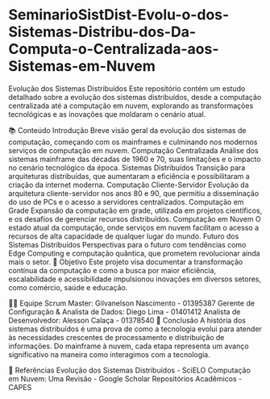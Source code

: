 # SeminarioSistDist-Evolu-o-dos-Sistemas-Distribu-dos-Da-Computa-o-Centralizada-aos-Sistemas-em-Nuvem

Evolução dos Sistemas Distribuídos
Este repositório contém um estudo detalhado sobre a evolução dos sistemas distribuídos, desde a computação centralizada até a computação em nuvem, explorando as transformações tecnológicas e as inovações que moldaram o cenário atual.

📚 Conteúdo
Introdução
Breve visão geral da evolução dos sistemas de computação, começando com os mainframes e culminando nos modernos serviços de computação em nuvem.
Computação Centralizada
Análise dos sistemas mainframe das décadas de 1960 e 70, suas limitações e o impacto no cenário tecnológico da época.
Sistemas Distribuídos
Transição para arquiteturas distribuídas, que aumentaram a eficiência e possibilitaram a criação da internet moderna.
Computação Cliente-Servidor
Evolução da arquitetura cliente-servidor nos anos 80 e 90, que permitiu a disseminação do uso de PCs e o acesso a servidores centralizados.
Computação em Grade
Expansão da computação em grade, utilizada em projetos científicos, e os desafios de gerenciar recursos distribuídos.
Computação em Nuvem
O estado atual da computação, onde serviços em nuvem facilitam o acesso a recursos de alta capacidade de qualquer lugar do mundo.
Futuro dos Sistemas Distribuídos
Perspectivas para o futuro com tendências como Edge Computing e computação quântica, que prometem revolucionar ainda mais o setor.
🚀 Objetivo
Este projeto visa documentar a transformação contínua da computação e como a busca por maior eficiência, escalabilidade e acessibilidade impulsionou inovações em diversos setores, como comércio, saúde e educação.

🧑‍💼 Equipe
Scrum Master: Gilvanelson Nascimento - 01395387
Gerente de Configuração & Analista de Dados: Diego Lima - 01401412
Analista de Desenvolvedor: Alesson Calaça - 01378540
📅 Conclusão
A história dos sistemas distribuídos é uma prova de como a tecnologia evolui para atender às necessidades crescentes de processamento e distribuição de informações. Do mainframe à nuvem, cada etapa representa um avanço significativo na maneira como interagimos com a tecnologia.

🔗 Referências
Evolução dos Sistemas Distribuídos - SciELO
Computação em Nuvem: Uma Revisão - Google Scholar
Repositórios Acadêmicos - CAPES
